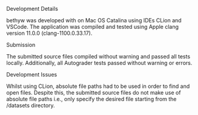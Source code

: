Development Details

bethyw was developed with on Mac OS Catalina using IDEs CLion and VSCode. The application was compiled and tested using Apple clang version 11.0.0 (clang-1100.0.33.17).

Submission

The submitted source files compiled without warning and passed all tests locally. Additionally, all Autograder tests passed without warning or errors.

Development Issues

Whilst using CLion, absolute file paths had to be used in order to find and open files. Despite this, the submitted source files do not make use of absolute file paths i.e., only specify the desired file starting from the /datasets directory.